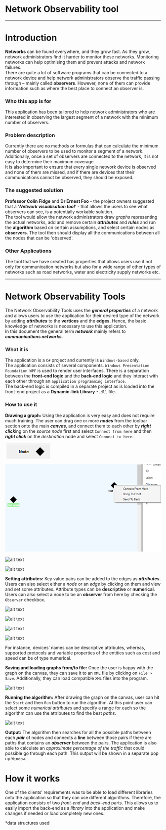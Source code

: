 ﻿Network Observability tool
==========================
---


# Introduction
__Networks__ can be found everywhere, and they grow fast. As they grow, network administrators find it harder
 to monitor these networks. Monitoring networks can help optimising them and prevent attacks and network failures.   
There are quite a lot of software programs that can be connected to a network device and help network 
administrators observe the traffic passing through – mainly called **observers**. However, none of 
them can provide information such as where the best place to connect an observer is.
### Who this app is for
This application has been tailored to help network administrators who are interested in 
observing the largest segment of a network with the minimum number of observers.   

### Problem description
Currently there are no methods or formulas that can calculate the minimum number 
of observers to be used to monitor a segment of a network. Additionally, once a set of observers 
are connected to the network, it is not easy to determine their maximum coverage.   
It is also important to ensure that every single network device is observed and 
none of them are missed, and if there are devices that their communications cannot be observed, 
they should be exposed.


### The suggested solution
__Professor Colin Fidge__ and __Dr Ernest Foo__ - the project owners suggested that 
a _**'Network visualisation tool'**_ - that 
allows the users to see what observers can see, is a potentially workable solution.    
The tool would allow the network administrators draw _graphs_ representing the actual 
networks, add and remove certain ___attributes___ and ___rules___ and run the __algorithm__ based on certain 
assumptions, and select certain nodes as __observers__. The tool then should display all the 
communications between all the nodes that can be 'observed'.   


### Other Applications
The tool that we have created has properties that allows users use it not only for communication 
networks but also for a wide range of other types of networks such as road networks, water and 
electricity supply networks etc.  

---

# Network Observability Tools
The Network Observability Tools uses the _**general properties**_ of a network and allows users to use 
the application for their desired type of the network by adding _**attributes**_ to the **vertices** and 
the **edges**. Hence, the basic knowledge of networks is necessary to use this application.    
In this document the general term _**network**_ mainly refers to _**communications networks**_.
### What it is
The application is a `C#` project and currently is `Windows-based` only.    
The application consists of several components. `Windows Presentation Foundation WPF` is used to 
render user interfaces. There is a separation between the **front-end logic** and the **back-end logic** 
and they interact with each other through an `application programming interface`.  
The back-end logic is compiled in a separate project as is loaded into the front-end 
project as a **Dynamic-link Library** `*.dll` file.

### How to use it
__Drawing a graph:__ Using the application is very easy and does not require much training. The user can drag one or 
more ___nodes___ from the toolbar section onto the main ___canvas___, and connect them to each other by 
***right click***ing on the _source node_ first and select `Connect from here` and then ___right click___ on 
the _destination_ node and select `Connect to here`.  
   
![alt text](https://github.com/fanrice123/NOCoreForFramework/blob/master/NOCoreForFramework/img/node.PNG?raw=true "Select node")
  
![alt text]( https://github.com/fanrice123/NOCoreForFramework/blob/master/NOCoreForFramework/img//connect_from.PNG?raw=true "Connect from")
 
![alt text]( \img\connect_to.png "Connect to")
   
![alt text]( \img\connected_nodes.png "Connected node")

__Setting attributes:__ Key value pairs can be added to the edges as ___attributes___. Users can also select either a _node_ or an _edge_ by clicking on them and view and set 
some attributes. Attribute types can be __descriptive__ or __numerical__. Users 
can also select a node to be an __observer__ from here by checking the `Observer` checkbox. 
  
![alt text]( \img\selected_edge.png "Selected edge")   
  
![alt text]( \img\add_attr.png "Add attribute")   
  
![alt text]( \img\side_panel.png "Side Panel")   
   
![alt text]( \img\is_observer.png "Is observer")   
   
For instance, devices’ names can be descriptive attributes, whereas, supported 
protocols and variable properties of the entities such as cost and speed can be of type numerical.   
   
__Saving and loading graphs from/to file:__ Once the user is happy with the graph on the canvas, they can save it to an `XML` file by clicking 
on `File > Save`. Additionally, they can load compatible `XML` files into the program.   
   
![alt text]( \img\save.png "Save")   
  
__Running the algorithm:__ After drawing the graph on the canvas, user can hit the `Start` and then `Run` button 
to run the algorithm. At this point user can select some _numerical attributes_ and specify a 
range for each so the algorithm can use the attributes to find the best _paths_.   
   
![alt text]( \img\start.png "Start")   
   
__Output:__ The algorithm then searches for all the possible paths between each ___pair___ of nodes 
and connects a __line__ between those pairs if there are paths that contains an ___observer___ between the pairs. 
The application is also able to calculate an _approximate percentage of the traffic_ that could possible 
go through each path. This output will be shown in a separate pop up `Window`.
# How it works
One of the clients' requirements was to be able to load different libraries onto the application so that 
they can use different algorithms. Therefore, the application consists of two _front-end_ and _back-end_ 
parts. This allows us to easily import the back-end as a _library_ into the application and make 
changes if needed or load completely new ones.  
   
   

*data structures used 

